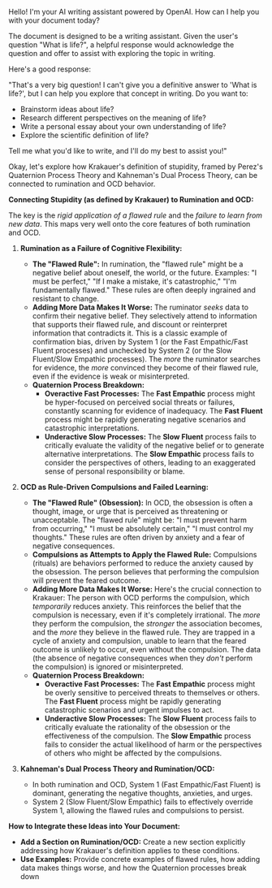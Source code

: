

Hello! I'm your AI writing assistant powered by OpenAI. How can I help you with your document today?

The document is designed to be a writing assistant. Given the user's question "What is life?", a helpful response would acknowledge the question and offer to assist with exploring the topic in writing.

Here's a good response:

"That's a very big question! I can't give you a definitive answer to 'What is life?', but I can help you explore that concept in writing. Do you want to:

*   Brainstorm ideas about life?
*   Research different perspectives on the meaning of life?
*   Write a personal essay about your own understanding of life?
*   Explore the scientific definition of life?

Tell me what you'd like to write, and I'll do my best to assist you!"


Okay, let's explore how Krakauer's definition of stupidity, framed by Perez's Quaternion Process Theory and Kahneman's Dual Process Theory, can be connected to rumination and OCD behavior.

**Connecting Stupidity (as defined by Krakauer) to Rumination and OCD:**

The key is the *rigid application of a flawed rule* and the *failure to learn from new data*. This maps very well onto the core features of both rumination and OCD.

1.  **Rumination as a Failure of Cognitive Flexibility:**

    *   **The "Flawed Rule":** In rumination, the "flawed rule" might be a negative belief about oneself, the world, or the future. Examples: "I must be perfect," "If I make a mistake, it's catastrophic," "I'm fundamentally flawed." These rules are often deeply ingrained and resistant to change.
    *   **Adding More Data Makes It Worse:** The ruminator *seeks* data to confirm their negative belief. They selectively attend to information that supports their flawed rule, and discount or reinterpret information that contradicts it.  This is a classic example of confirmation bias, driven by System 1 (or the Fast Empathic/Fast Fluent processes) and unchecked by System 2 (or the Slow Fluent/Slow Empathic processes). The *more* the ruminator searches for evidence, the *more* convinced they become of their flawed rule, even if the evidence is weak or misinterpreted.
    *   **Quaternion Process Breakdown:**
        *   **Overactive Fast Processes:**  The **Fast Empathic** process might be hyper-focused on perceived social threats or failures, constantly scanning for evidence of inadequacy. The **Fast Fluent** process might be rapidly generating negative scenarios and catastrophic interpretations.
        *   **Underactive Slow Processes:** The **Slow Fluent** process fails to critically evaluate the validity of the negative belief or to generate alternative interpretations. The **Slow Empathic** process fails to consider the perspectives of others, leading to an exaggerated sense of personal responsibility or blame.

2.  **OCD as Rule-Driven Compulsions and Failed Learning:**

    *   **The "Flawed Rule" (Obsession):** In OCD, the obsession is often a thought, image, or urge that is perceived as threatening or unacceptable. The "flawed rule" might be: "I must prevent harm from occurring," "I must be absolutely certain," "I must control my thoughts." These rules are often driven by anxiety and a fear of negative consequences.
    *   **Compulsions as Attempts to Apply the Flawed Rule:** Compulsions (rituals) are behaviors performed to reduce the anxiety caused by the obsession.  The person believes that performing the compulsion will prevent the feared outcome.
    *   **Adding More Data Makes It Worse:**  Here's the crucial connection to Krakauer: The person with OCD performs the compulsion, which *temporarily* reduces anxiety. This reinforces the belief that the compulsion is necessary, even if it's completely irrational. The *more* they perform the compulsion, the *stronger* the association becomes, and the *more* they believe in the flawed rule. They are trapped in a cycle of anxiety and compulsion, unable to learn that the feared outcome is unlikely to occur, even without the compulsion.  The data (the absence of negative consequences when they *don't* perform the compulsion) is ignored or misinterpreted.
    *   **Quaternion Process Breakdown:**
        *   **Overactive Fast Processes:** The **Fast Empathic** process might be overly sensitive to perceived threats to themselves or others. The **Fast Fluent** process might be rapidly generating catastrophic scenarios and urgent impulses to act.
        *   **Underactive Slow Processes:** The **Slow Fluent** process fails to critically evaluate the rationality of the obsession or the effectiveness of the compulsion. The **Slow Empathic** process fails to consider the actual likelihood of harm or the perspectives of others who might be affected by the compulsions.

3.  **Kahneman's Dual Process Theory and Rumination/OCD:**

    *   In both rumination and OCD, System 1 (Fast Empathic/Fast Fluent) is dominant, generating the negative thoughts, anxieties, and urges.
    *   System 2 (Slow Fluent/Slow Empathic) fails to effectively override System 1, allowing the flawed rules and compulsions to persist.

**How to Integrate these Ideas into Your Document:**

*   **Add a Section on Rumination/OCD:** Create a new section explicitly addressing how Krakauer's definition applies to these conditions.
*   **Use Examples:** Provide concrete examples of flawed rules, how adding data makes things worse, and how the Quaternion processes break down